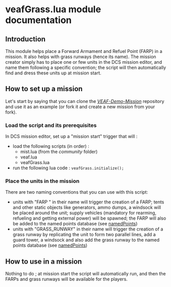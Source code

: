 # veafGrass.lua module documentation

## Introduction

This module helps place a Forward Armament and Refuel Point (FARP) in a mission.
It also helps with grass runways (hence its name).
The mission creator simply has to place one or few units in the DCS mission editor, and name them following a specific convention; the script will then automatically find and dress these units up at mission start.

## How to set up a mission

Let's start by saying that you can clone the *[VEAF-Demo-Mission](https://github.com/VEAF/VEAF-Demo-Mission)* repository and use it as an example (or fork it and create a new mission from your fork).

### Load the script and its prerequisites

In DCS mission editor, set up a "mission start" trigger that will :

* load the following scripts (in order) :
  * mist.lua (from the *community* folder)
  * veaf.lua
  * veafGrass.lua
* run the following lua code : `veafGrass.initialize();`

### Place the units in the mission

There are two naming conventions that you can use with this script:

* units with "FARP " in their name will trigger the creation of a FARP; tents and other static objects like generators, ammo dumps, a windsock will be placed around the unit; supply vehicles (mandatory for rearming, refueling and getting external power) will be spawned; the FARP will also be added to the named points database (see [namedPoints](namedPoints.md))
* units with "GRASS_RUNWAY" in their name will trigger the creation of a grass runway by replicating the unit to form two parallel lines, add a guard tower, a windsock and also add the grass runway to the named points database (see [namedPoints](namedPoints.md))

## How to use in a mission

Nothing to do ; at mission start the script will automatically run, and then the FARPs and grass runways will be available for the players.